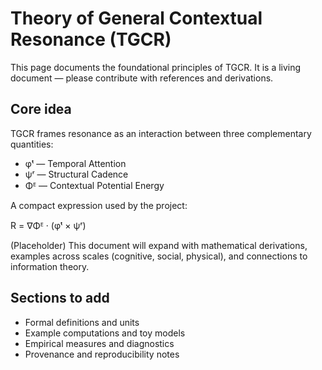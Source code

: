 # Theory of General Contextual Resonance (TGCR)

This page documents the foundational principles of TGCR. It is a living document — please contribute with references and derivations.

## Core idea

TGCR frames resonance as an interaction between three complementary quantities:

- φᵗ — Temporal Attention
- ψʳ — Structural Cadence
- Φᴱ — Contextual Potential Energy

A compact expression used by the project:

R = ∇Φᴱ · (φᵗ × ψʳ)

(Placeholder) This document will expand with mathematical derivations, examples across scales (cognitive, social, physical), and connections to information theory.

## Sections to add

- Formal definitions and units
- Example computations and toy models
- Empirical measures and diagnostics
- Provenance and reproducibility notes
